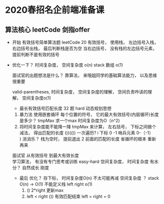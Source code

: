 # 2020春招名企前端准备课

## 算法核心  leetCode 剑指offer

- 开始 有效括号简单算法题
leetCode 20
    有效括号，  使用栈， 左边括号入栈， 右边括号出栈， 最后判断栈是否为空
    当右边括号， 没有栈的左边括号元素， 提前判断不是有效的括号

- 优化一下？
  时间复杂度，  空间复杂度
  o(n)   stack  数组   o(1)


  面试官的出题想法是什么？
  靠算法，  来哦姐同学的基础算法能力， 以及思维很重要

  valid-parentheses,  时间复杂度， 空间复杂度的理解，  空间负责咋读的理解， 空间复杂度o(1)  

  - 最长有效括号匹配长度
  32 题 hard
  动态规划思想 
  1. 暴力法
  使用嵌套循环 每个位置的符号， 它的最大有效括号(内层循环)长度是多少？ tmpMax
  求一个max 
  时间复杂度为O（n^2)
  2. 将时间复杂度能不能降一降
  tmpMax 来计算， 左右括号， 下标之间做个减法， 得出匹配的长度
  ())(())
  一次遍历?  i 下标  0
  -1 哨兵元素   0-（-1）  
  ) 消消乐？  栈为空时，  提前退出  2  前面的匹配的长度
  省循环的根本  重新再来 

  面试官 从有效括号  到最大有效长度    
  学习算法，  有没有专门思考或训练  easy-hard
  空间复杂度，  时间复杂度
  有水分？ 自然成长 刚度

  - 最后
  优化？  存下标，  时间复杂度O(n)  不太可能再减
  空间复杂度  ？  stack  O(n) -> O(1)   不能定义栈
  left right  o(1)
     1. ()   2*right  更新max
     2. left < right   ())  有效匹配结束 left = right = 0